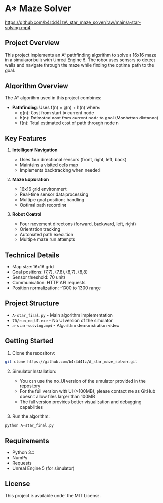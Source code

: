# A* Maze Solver

https://github.com/b4r4d41z/A_star_maze_solver/raw/main/a-star-solving.mp4

## Project Overview

This project implements an A* pathfinding algorithm to solve a 16x16 maze in a simulator built with Unreal Engine 5. The robot uses sensors to detect walls and navigate through the maze while finding the optimal path to the goal.

## Algorithm Overview

The A* algorithm used in this project combines:
- **Pathfinding**: Uses f(n) = g(n) + h(n) where:
  - g(n): Cost from start to current node
  - h(n): Estimated cost from current node to goal (Manhattan distance)
  - f(n): Total estimated cost of path through node n

## Key Features

1. **Intelligent Navigation**
   - Uses four directional sensors (front, right, left, back)
   - Maintains a visited cells map
   - Implements backtracking when needed

2. **Maze Exploration**
   - 16x16 grid environment
   - Real-time sensor data processing
   - Multiple goal positions handling
   - Optimal path recording

3. **Robot Control**
   - Four movement directions (forward, backward, left, right)
   - Orientation tracking
   - Automated path execution
   - Multiple maze run attempts

## Technical Details

- Map size: 16x16 grid
- Goal positions: (7,7), (7,8), (8,7), (8,8)
- Sensor threshold: 70 units
- Communication: HTTP API requests
- Position normalization: -1300 to 1300 range

## Project Structure

- `A-star_final.py` - Main algorithm implementation
- `70/run_no_UI.exe` - No UI version of the simulator
- `a-star-solving.mp4` - Algorithm demonstration video

## Getting Started

1. Clone the repository:
```bash
git clone https://github.com/b4r4d41z/A_star_maze_solver.git
```

2. Simulator Installation:
   - You can use the no_UI version of the simulator provided in the repository
   - For the full version with UI (>100MB), please contact me as GitHub doesn't allow files larger than 100MB
   - The full version provides better visualization and debugging capabilities

3. Run the algorithm:
```bash
python A-star_final.py
```

## Requirements

- Python 3.x
- NumPy
- Requests
- Unreal Engine 5 (for simulator)

## License

This project is available under the MIT License.